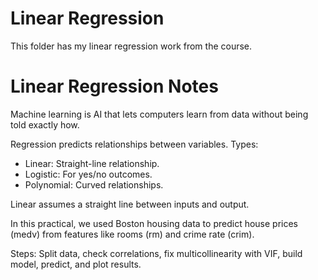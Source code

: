 # Linear Regression
This folder has my linear regression work from the course.

# Linear Regression Notes

Machine learning is AI that lets computers learn from data without being told exactly how.

Regression predicts relationships between variables. Types:
- Linear: Straight-line relationship.
- Logistic: For yes/no outcomes.
- Polynomial: Curved relationships.

Linear assumes a straight line between inputs and output.

In this practical, we used Boston housing data to predict house prices (medv) from features like rooms (rm) and crime rate (crim).

Steps: Split data, check correlations, fix multicollinearity with VIF, build model, predict, and plot results.
